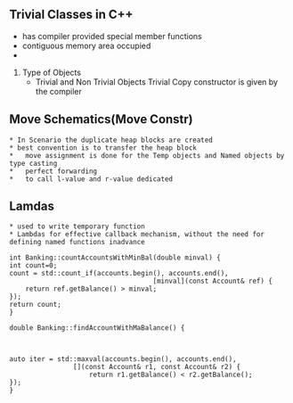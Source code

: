 ## Trivial Classes in C++

* has compiler provided special member functions
* contiguous memory area occupied
* 

1. Type of Objects
    * Trivial and Non Trivial Objects
    Trivial Copy constructor is given by the compiler

## Move Schematics(Move Constr)
    * In Scenario the duplicate heap blocks are created
    * best convention is to transfer the heap block
    *   move assignment is done for the Temp objects and Named objects by type casting
    *   perfect forwarding
    *   to call l-value and r-value dedicated

## Lamdas 
    * used to write temporary function
    * Lambdas for effective callback mechanism, without the need for defining named functions inadvance

    int Banking::countAccountsWithMinBal(double minval) {
    int count=0;
    count = std::count_if(accounts.begin(), accounts.end(),
                                        [minval](const Account& ref) {
        return ref.getBalance() > minval;
    });
    return count;
    }

    double Banking::findAccountWithMaBalance() {

    

    auto iter = std::maxval(accounts.begin(), accounts.end(), 
                    [](const Account& r1, const Account& r2) {
                        return r1.getBalance() < r2.getBalance();
    });
    }
